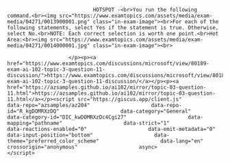<p class="card-text">
							
								HOTSPOT -<br>You run the following command.<br><img src="https://www.examtopics.com/assets/media/exam-media/04271/0013900001.png" class="in-exam-image"><br>For each of the following statements, select Yes if the statement is true. Otherwise, select No.<br>NOTE: Each correct selection is worth one point.<br>Hot Area:<br><img src="https://www.examtopics.com/assets/media/exam-media/04271/0014000001.jpg" class="in-exam-image"><br>
							
						</p><p><a href="https://www.examtopics.com/discussions/microsoft/view/80189-exam-ai-102-topic-3-question-11-discussion/">https://www.examtopics.com/discussions/microsoft/view/80189-exam-ai-102-topic-3-question-11-discussion/</a></p><p><a href="https://azsamples.github.io/ai102/mirror/topic-03-question-11.html">https://azsamples.github.io/ai102/mirror/topic-03-question-11.html</a></p><script src="https://giscus.app/client.js"                    data-repo="azsamples/az204"                    data-repo-id="R_kgDOMRXzDQ"                    data-category="General"                    data-category-id="DIC_kwDOMRXzDc4Cgi27"                    data-mapping="pathname"                    data-strict="1"                    data-reactions-enabled="0"                    data-emit-metadata="0"                    data-input-position="bottom"                    data-theme="preferred_color_scheme"                    data-lang="en"                    crossorigin="anonymous"                    async>                    </script>